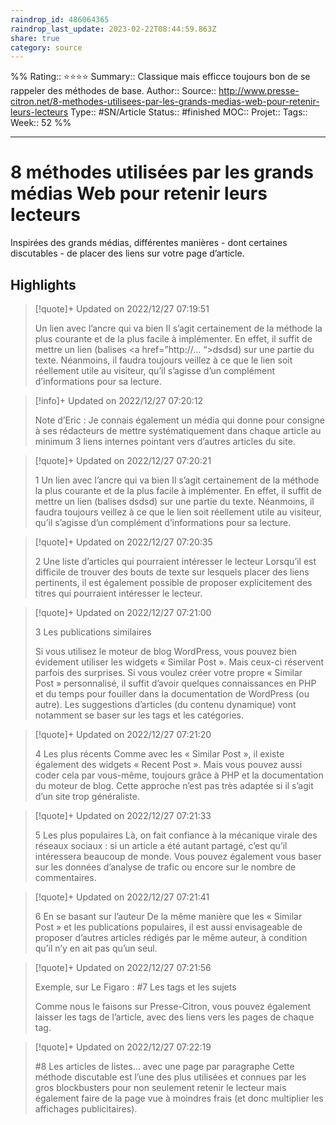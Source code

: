 ```yaml
---
raindrop_id: 486064365
raindrop_last_update: 2023-02-22T08:44:59.863Z
share: true
category: source
---
```

%%
Rating:: ⭐⭐⭐⭐
Summary:: Classique mais efficce toujours bon de se rappeler des méthodes de base.
Author::
Source:: http://www.presse-citron.net/8-methodes-utilisees-par-les-grands-medias-web-pour-retenir-leurs-lecteurs
Type:: #SN/Article 
Status:: #finished 
MOC::
Projet:: 
Tags:: 
Week:: 52
%%
***
# 8 méthodes utilisées par les grands médias Web pour retenir leurs lecteurs

Inspirées des grands médias, différentes manières - dont certaines discutables - de placer des liens sur votre page d’article.

## Highlights


> [!quote]+ Updated on 2022/12/27 07:19:51
>
> Un lien avec l’ancre qui va bien Il s’agit certainement de la méthode la plus courante et de la plus facile à implémenter. En effet, il suffit de mettre un lien (balises <a href=”http://… “>dsdsd</a>) sur une partie du texte. Néanmoins, il faudra toujours veillez à ce que le lien soit réellement utile au visiteur, qu’il s’agisse d’un complément d’informations pour sa lecture.

> [!info]+ Updated on 2022/12/27 07:20:12
>
> Note d’Eric : Je connais également un média qui donne pour consigne à ses rédacteurs de mettre systématiquement dans chaque article au minimum 3 liens internes pointant vers d’autres articles du site.

> [!quote]+ Updated on 2022/12/27 07:20:21
>
> 1 Un lien avec l’ancre qui va bien Il s’agit certainement de la méthode la plus courante et de la plus facile à implémenter. En effet, il suffit de mettre un lien (balises dsdsd) sur une partie du texte. Néanmoins, il faudra toujours veillez à ce que le lien soit réellement utile au visiteur, qu’il s’agisse d’un complément d’informations pour sa lecture.

> [!quote]+ Updated on 2022/12/27 07:20:35
>
> 2 Une liste d’articles qui pourraient intéresser le lecteur Lorsqu’il est difficile de trouver des bouts de texte sur lesquels placer des liens pertinents, il est également possible de proposer explicitement des titres qui pourraient intéresser le lecteur.

> [!quote]+ Updated on 2022/12/27 07:21:00
>
> 3 Les publications similaires 
>
>Si vous utilisez le moteur de blog WordPress, vous pouvez bien évidement utiliser les widgets « Similar Post ». Mais ceux-ci réservent parfois des surprises. Si vous voulez créer votre propre « Similar Post » personnalisé, il suffit d’avoir quelques connaissances en PHP et du temps pour fouiller dans la documentation de WordPress (ou autre). Les suggestions d’articles (du contenu dynamique) vont notamment se baser sur les tags et les catégories.

> [!quote]+ Updated on 2022/12/27 07:21:20
>
> 4 Les plus récents Comme avec les « Similar Post », il existe également des widgets « Recent Post ». Mais vous pouvez aussi coder cela par vous-même, toujours grâce à PHP et la documentation du moteur de blog. Cette approche n’est pas très adaptée si il s’agit d’un site trop généraliste.

> [!quote]+ Updated on 2022/12/27 07:21:33
>
> 5 Les plus populaires Là, on fait confiance à la mécanique virale des réseaux sociaux : si un article a été autant partagé, c’est qu’il intéressera beaucoup de monde. Vous pouvez également vous baser sur les données d’analyse de trafic ou encore sur le nombre de commentaires.

> [!quote]+ Updated on 2022/12/27 07:21:41
>
> 6 En se basant sur l’auteur De la même manière que les « Similar Post » et les publications populaires, il est aussi envisageable de proposer d’autres articles rédigés par le même auteur, à condition qu’il n’y en ait pas qu’un seul.

> [!quote]+ Updated on 2022/12/27 07:21:56
>
> Exemple, sur Le Figaro : #7 Les tags et les sujets 
>
>Comme nous le faisons sur Presse-Citron, vous pouvez également laisser les tags de l’article, avec des liens vers les pages de chaque tag.

> [!quote]+ Updated on 2022/12/27 07:22:19
>
> #8 Les articles de listes… avec une page par paragraphe Cette méthode discutable est l’une des plus utilisées et connues par les gros blockbusters pour non seulement retenir le lecteur mais également faire de la page vue à moindres frais (et donc multiplier les affichages publicitaires).
